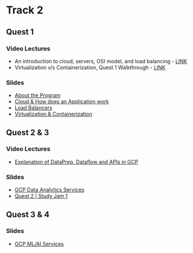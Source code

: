 # Track 2

## Quest 1
### Video Lectures
- An introduction to cloud, servers, OSI model, and load balancing - [LINK](https://youtu.be/_XOgZtd_raU)
- Virtualization v/s Containerization, Quest 1 Walkthrough - [LINK](https://youtu.be/gzintLUlKDg)

### Slides
- [About the Program](https://docs.google.com/presentation/d/11ZTyZnKJ6a-GBM4TBJww99KP9tMXeaLqgdF3DdZBMFg/edit?usp=sharing)
- [Cloud & How does an Application work](https://docs.google.com/presentation/d/1RKGVEq9GOJWuLvcyMkpe7ad9dCKWSv8S2HoMgMVR46w/edit?usp=sharing)
- [Load Balancers](https://docs.google.com/presentation/d/1ctZPGA7EeomZr-1C1oHjquvni5DNIhWTfZ-AIz-Akz4/edit?usp=sharing)
- [Virtualization & Containerization](https://docs.google.com/presentation/d/1eiWnJC3skKf7zSDyb5gsgiGGn_g83drgbsRIVvMEpss/edit?usp=sharing)


## Quest 2 & 3


### Video Lectures
- [Explanation of DataPrep, Dataflow and APIs in GCP](https://youtu.be/Lzuj74Rznds)

### Slides
- [GCP Data Analytics Services](https://docs.google.com/presentation/d/1585oO1xnklA1_5UXEYN2CHR6L5PdxTsKOOOGcnuLpiM/edit?usp=sharing)
- [Quest 2 | Study Jam 1](https://docs.google.com/presentation/d/10isQQQUG2YLND_f_7CMxItUac2NqNwBu/edit?usp=sharing&ouid=107611654531410073527&rtpof=true&sd=true)

## Quest 3 & 4

### Slides
- [GCP ML/AI Services](https://docs.google.com/presentation/d/1fWIWS9fJSSqwhtlWqTlzBleXYxsMJ_wawucLZYY1uQo/edit?usp=sharing)
